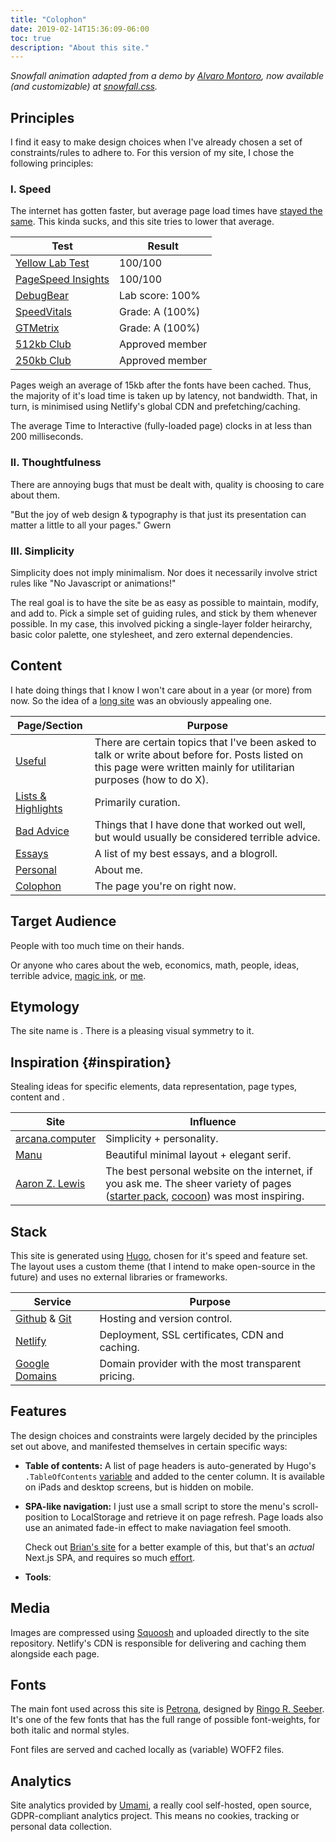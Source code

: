 ```yaml
---
title: "Colophon"
date: 2019-02-14T15:36:09-06:00
toc: true
description: "About this site."
---
```


_Snowfall animation adapted from a demo by [Alvaro Montoro](https://community.codenewbie.org/alvaro_montoro/creating-a-snowfall-effect-with-html-and-css-2p4), now available (and customizable) at [snowfall.css](https://snowfall.joodaloop.com)._

Principles
----------

I find it easy to make design choices when I've already chosen a set of constraints/rules to adhere to. For this version of my site, I chose the following principles:

### I. Speed

The internet has gotten faster, but average page load times have [stayed the same](https://www.nngroup.com/articles/the-need-for-speed/). This kinda sucks, and this site tries to lower that average.


<table>
  
 <thead>
 		<tr>

<th scope="col"> Test </th>
<th scope="col"> Result </th>
     
</tr>

  </thead>

  <tbody>
	    <tr>
		      <td> <a href="https://yellowlab.tools/result/ghzoms6oxw"> Yellow Lab Test </a></td>
		      <td>100/100 </td>
	    </tr>
	    <tr>
		      <td><a href="https://pagespeed.web.dev/report?url=https%3A%2F%2Fjoodaloop.com%2F&form_factor=desktop">PageSpeed Insights</a></td>
		      <td> 100/100</td>
    	</tr>
    	<tr>
		      <td><a href="https://www.debugbear.com/">DebugBear</a></td>
		      <td> Lab score: 100%</td>
    	</tr>
    	<tr>
		      <td><a href="https://speedvitals.com/">SpeedVitals</a></td>
		      <td> Grade: A (100%) </td>
    	</tr>
    	<tr>
		      <td><a href="https://gtmetrix.com/">GTMetrix</a></td>
		      <td> Grade: A (100%) </td>
    	</tr>
    	<tr>
		      <td><a href="https://www.512kb.club/"> 512kb Club </a></td>
		      <td> Approved member </td>
    	</tr>
    	<tr>
		      <td><a href="https://250kb.club/page/3/">250kb Club</a></td>
		      <td> Approved member</td>
    	</tr>
  </tbody>

</table>

Pages weigh an average of 15kb after the fonts have been cached. Thus, the majority of it's load time is taken up by latency, not bandwidth. That, in turn, is minimised using Netlify's global CDN and prefetching/caching.

The average Time to Interactive (fully-loaded page) clocks in at less than 200 milliseconds. 


### II. Thoughtfulness

There are annoying bugs that must be dealt with, quality is choosing to care about them.

"But the joy of web design & typography is that just its presentation can matter a little to all your pages." Gwern

### III. Simplicity

Simplicity does not imply minimalism. Nor does it necessarily involve strict rules like "No Javascript or animations!"

The real goal is to have the site be as easy as possible to maintain, modify, and add to. Pick a simple set of guiding rules, and stick by them whenever possible. In my case, this involved picking a single-layer folder heirarchy, basic color palette, one stylesheet, and zero external dependencies.



## Content

I hate doing things that I know I won't care about in a year (or more) from now. So the idea of a [long site](https://gwern.net/About#long-site) was an obviously appealing one. 

<!-- [This post](https://www.cyberpatterns.xyz/p/twittercapital) is the closest you can get to defining the _opposite_ of what I want to do. -->


<table>
  
 <thead>
 		<tr>

<th scope="col"> Page/Section </th>
<th scope="col">Purpose</th>
     
</tr>

  </thead>

  <tbody>
	    <tr>
		      <td> <a href="#"> Useful </a></td>
		      <td>There are certain topics that I've been asked to talk or write about before for. Posts listed on this page were written mainly for utilitarian purposes (how to do X). </td>
	    </tr>
	    <tr>
		      <td><a href="#"> Lists & Highlights </a></td>
		      <td>Primarily curation.</td>
    	</tr>
	    <tr>
		      <td><a href="/bad-advice"> Bad Advice </a></td>
		      <td>Things that I have done that worked out well, but would usually be considered terrible advice.</td>
    	</tr>
    	<tr>
		      <td><a href="/essays"> Essays </a></td>
		      <td>A list of my best essays, and a blogroll.</td>
    	</tr>
    	<tr>
		      <td><a href="/personal"> Personal </a></td>
		      <td>About me.</td>
    	</tr>
    	<tr>
		      <td><a href="/colophon"> Colophon </a></td>
		      <td>The page you're on right now.</td>
    	</tr>
  </tbody>

</table>

Target Audience
---------------

People with too much time on their hands.

Or anyone who cares about the web, economics, math, people, ideas, terrible advice, [magic ink](/lists/things-i-think-about-often#information-architecture), or [me](/personal).

Etymology
---------

The site name is . There is a pleasing visual symmetry to it.

## Inspiration {#inspiration}

Stealing ideas for specific elements, data representation, page types, content and .


<table>
  
<thead>
<tr>

   <th scope="col">Site</th>
   <th scope="col">Influence</th>
     
</tr>

  </thead>

  <tbody>
	    <tr>
		      <td> <a href="https://arcana.computer"> arcana.computer </a> </td>
		      <td> Simplicity + personality. </td>
	    </tr>
	    <tr>
		      <td> <a href="https://manuelmoreale.com/"> Manu </a> </td>
		      <td> Beautiful minimal layout + elegant serif. </td>
	    </tr>
	    <tr>
		      <td><a href="https://aaronzlewis.com/"> Aaron Z. Lewis </a> </td>
		      <td> The best personal website on the internet, if you ask me. The sheer variety of pages (<a href="https://aaronzlewis.com/starterpack/">starter pack</a>, <a href="https://aaronzlewis.com/cocoon/">cocoon</a>) was most inspiring.</td>
    </tr>
  </tbody>

</table>


## Stack


This site is generated using [Hugo](https:/gohugo.io), chosen for it's speed and feature set. The layout uses a custom theme (that I intend to make open-source in the future) and uses no external libraries or frameworks.

| Service | Purpose |
|-|-|
| [Github](https://github.com) & [Git](https://git-scm.com/) | Hosting and version control. |
| [Netlify](https://netlify.com) | Deployment, SSL certificates, CDN and caching. |
| [Google Domains](https://domains.google.com/) | Domain provider with the most transparent pricing. |


Features
--------

The design choices and constraints were largely decided by the principles set out above, and manifested themselves in certain specific ways:

- **Table of contents:** A list of page headers is auto-generated by Hugo's `.TableOfContents` [variable](https://codingreflections.com/blog/hugo-table-of-contents) and added to the center column. It is available on iPads and desktop screens, but is hidden on mobile.

- **SPA-like navigation:** I just use a small script to store the menu's scroll-position to LocalStorage and retrieve it on page refresh. Page loads also use an animated fade-in effect to make naviagation feel smooth. 

    Check out [Brian's site](https://brianlovin.com/writing/how-my-website-works) for a better example of this, but that's an *actual* Next.js SPA, and requires so much [effort](https://adamwathan.me/2019/10/17/persistent-layout-patterns-in-nextjs/). 

- **Tools**:

## Media


Images are compressed using [Squoosh](https://squoosh.app) and uploaded directly to the site repository. Netlify's CDN is responsible for delivering and caching them alongside each page.



## Fonts

The main font used across this site is [Petrona](https://fonts.google.com/specimen/Petrona?category=Serif&vfonly=true&thickness=5), designed by [Ringo R. Seeber](https://github.com/RingoSeeber/Petrona). It's one of the few fonts that has the full range of possible font-weights, for both italic and normal styles.

Font files are served and cached locally as (variable) WOFF2 files. 


## Analytics

Site analytics provided by [Umami](https://umami.is/), a really cool self-hosted, open source, GDPR-compliant analytics project. This means no cookies, tracking or personal data collection.